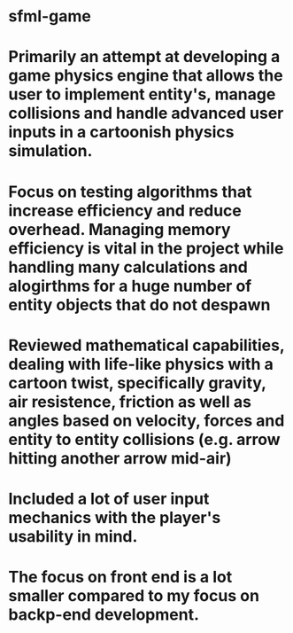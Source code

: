 # sfml-game
# Primarily an attempt at developing a game physics engine that allows the user to implement entity's, manage collisions and handle advanced user inputs in a cartoonish physics simulation.
# Focus on testing algorithms that increase efficiency and reduce overhead. Managing memory efficiency is vital in the project while handling many calculations and alogirthms for a huge number of entity objects that do not despawn
# Reviewed mathematical capabilities, dealing with life-like physics with a cartoon twist, specifically gravity, air resistence, friction as well as angles based on velocity, forces and entity to entity collisions (e.g. arrow hitting another arrow mid-air)
# Included a lot of user input mechanics with the player's usability in mind.
# The focus on front end is a lot smaller compared to my focus on backp-end development.

